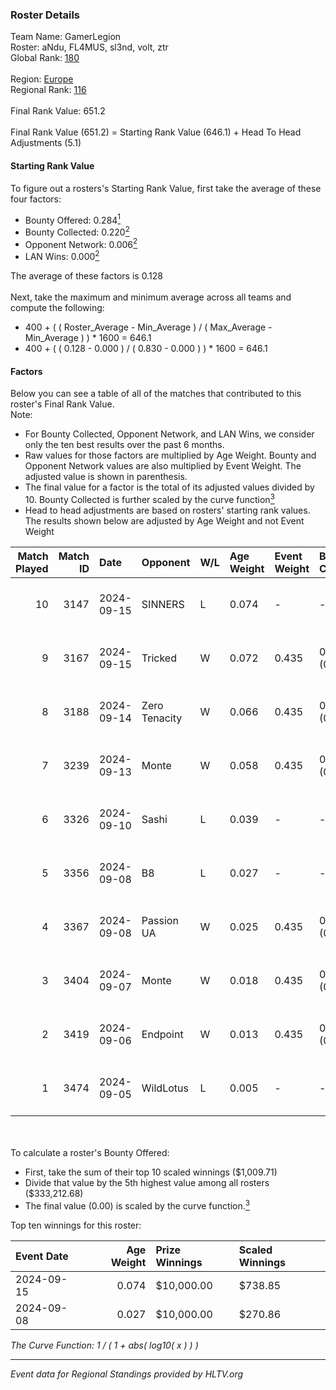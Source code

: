 ### Roster Details<br />
Team Name: GamerLegion<br />
Roster: aNdu, FL4MUS, sl3nd, volt, ztr<br />
Global Rank: [180](../../standings_global_2025_03_03.md)<br />
<br />
Region: [Europe]( ../../standings_europe_2025_03_03.md)<br />
Regional Rank: [116]( ../../standings_europe_2025_03_03.md)<br />
<br />
Final Rank Value:  651.2<br />
<br />
Final Rank Value (651.2) = Starting Rank Value (646.1) + Head To Head Adjustments (5.1)<br />

#### Starting Rank Value<br />
To figure out a rosters's Starting Rank Value, first take the average of these four factors:<br />
- Bounty Offered: 0.284[<sup>1</sup>](#table2)
- Bounty Collected: 0.220[<sup>2</sup>](#table1)
- Opponent Network: 0.006[<sup>2</sup>](#table1)
- LAN Wins: 0.000[<sup>2</sup>](#table1)

The average of these factors is 0.128<br />
<br />
Next, take the maximum and minimum average across all teams and compute the following:<br />
- 400 + ( ( Roster_Average - Min_Average ) / ( Max_Average - Min_Average ) ) * 1600 = 646.1
- 400 + ( ( 0.128 - 0.000 ) / ( 0.830 - 0.000 ) ) * 1600 = 646.1


#### Factors<br />
Below you can see a table of all of the matches that contributed to this roster's Final Rank Value.<br />
Note:<br />

- For Bounty Collected, Opponent Network, and LAN Wins, we consider only the ten best results over the past 6 months.
- Raw values for those factors are multiplied by Age Weight. Bounty and Opponent Network values are also multiplied by Event Weight. The adjusted value is shown in parenthesis.
- The final value for a factor is the total of its adjusted values divided by 10. Bounty Collected is further scaled by the curve function[<sup>3</sup>](#curveFunction)
- Head to head adjustments are based on rosters' starting rank values. The results shown below are adjusted by Age Weight and not Event Weight
<span id="table1"></span><br />


| Match Played | Match ID | Date       | Opponent      | W/L | Age Weight | Event Weight | Bounty Collected | Opponent Network | LAN Wins  | H2H Adj. | Roster                         |
| -: | -: | :- | :- | :- | :- | :- | :- | :- | :- | -: | :- |
|           10 |     3147 | 2024-09-15 | SINNERS       | L   | 0.074      | -            | -                | -                | -         |    -0.49 | aNdu, FL4MUS, sl3nd, volt, ztr |
|            9 |     3167 | 2024-09-15 | Tricked       | W   | 0.072      | 0.435        | 0.033 (0.001)    | 0.768 (0.024)    | 0 (0.000) |     1.62 | aNdu, FL4MUS, sl3nd, volt, ztr |
|            8 |     3188 | 2024-09-14 | Zero Tenacity | W   | 0.066      | 0.435        | 0.026 (0.001)    | 0.603 (0.017)    | 0 (0.000) |     1.56 | aNdu, FL4MUS, sl3nd, volt, ztr |
|            7 |     3239 | 2024-09-13 | Monte         | W   | 0.058      | 0.435        | 0.016 (0.000)    | 0.465 (0.012)    | 0 (0.000) |     1.31 | aNdu, FL4MUS, sl3nd, volt, ztr |
|            6 |     3326 | 2024-09-10 | Sashi         | L   | 0.039      | -            | -                | -                | -         |    -0.20 | aNdu, FL4MUS, sl3nd, volt, ztr |
|            5 |     3356 | 2024-09-08 | B8            | L   | 0.027      | -            | -                | -                | -         |    -0.07 | aNdu, FL4MUS, sl3nd, volt, ztr |
|            4 |     3367 | 2024-09-08 | Passion UA    | W   | 0.025      | 0.435        | 0.041 (0.000)    | 0.575 (0.006)    | 0 (0.000) |     0.69 | aNdu, FL4MUS, sl3nd, volt, ztr |
|            3 |     3404 | 2024-09-07 | Monte         | W   | 0.018      | 0.435        | 0.028 (0.000)    | 0.288 (0.002)    | 0 (0.000) |     0.43 | aNdu, FL4MUS, sl3nd, volt, ztr |
|            2 |     3419 | 2024-09-06 | Endpoint      | W   | 0.013      | 0.435        | 0.009 (0.000)    | 0.259 (0.001)    | 0 (0.000) |     0.27 | aNdu, FL4MUS, sl3nd, volt, ztr |
|            1 |     3474 | 2024-09-05 | WildLotus     | L   | 0.005      | -            | -                | -                | -         |    -0.05 | aNdu, FL4MUS, sl3nd, volt, ztr |

<br />
<span id="table2"></span><br />
To calculate a roster's Bounty Offered:<br />

- First, take the sum of their top 10 scaled winnings ($1,009.71)
- Divide that value by the 5th highest value among all rosters ($333,212.68)
- The final value (0.00) is scaled by the curve function.[<sup>3</sup>](#curveFunction)

Top ten winnings for this roster:<br />

| Event Date | Age Weight | Prize Winnings | Scaled Winnings |
| :- | -: | :- | :- |
| 2024-09-15 |      0.074 | $10,000.00     | $738.85         |
| 2024-09-08 |      0.027 | $10,000.00     | $270.86         |


<span id="curveFunction"></span>_The Curve Function: 1 / ( 1 + abs( log10( x ) ) )_<br />

---
_Event data for Regional Standings provided by HLTV.org_<br />
